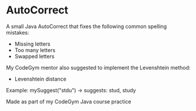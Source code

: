 # AutoCorrect

A small Java AutoCorrect that fixes the following common spelling mistakes:
- Missing letters
- Too many letters
- Swapped letters

My CodeGym mentor also suggested to implement the Levenshtein method:
- Levenshtein distance

Example:
mySuggest("stdu") → suggests: stud, study

Made as part of my CodeGym Java course practice
